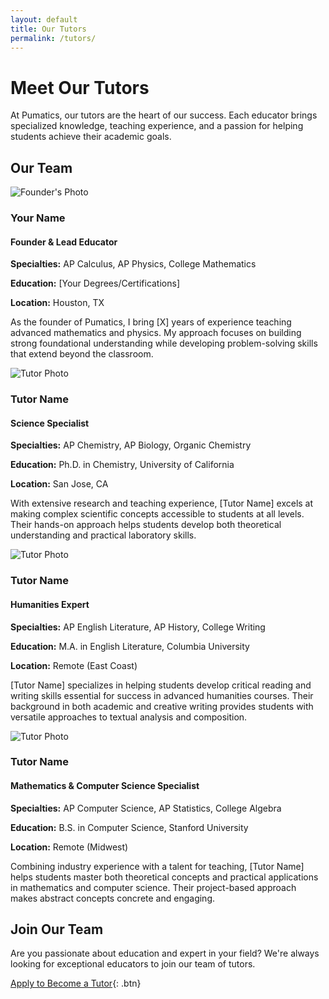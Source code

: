 ```yaml
---
layout: default
title: Our Tutors
permalink: /tutors/
---
```


# Meet Our Tutors

At Pumatics, our tutors are the heart of our success. Each educator brings specialized knowledge, teaching experience, and a passion for helping students achieve their academic goals.

## Our Team

<div class="tutor-profile">
    <img src="/assets/images/founder.jpg" alt="Founder's Photo" class="tutor-image">
    <div class="tutor-info">
        <h3>Your Name</h3>
        <h4>Founder & Lead Educator</h4>
        <p><strong>Specialties:</strong> AP Calculus, AP Physics, College Mathematics</p>
        <p><strong>Education:</strong> [Your Degrees/Certifications]</p>
        <p><strong>Location:</strong> Houston, TX</p>
        <p>As the founder of Pumatics, I bring [X] years of experience teaching advanced mathematics and physics. My approach focuses on building strong foundational understanding while developing problem-solving skills that extend beyond the classroom.</p>
    </div>
</div>

<div class="tutor-profile">
    <img src="/assets/images/tutor1.jpg" alt="Tutor Photo" class="tutor-image">
    <div class="tutor-info">
        <h3>Tutor Name</h3>
        <h4>Science Specialist</h4>
        <p><strong>Specialties:</strong> AP Chemistry, AP Biology, Organic Chemistry</p>
        <p><strong>Education:</strong> Ph.D. in Chemistry, University of California</p>
        <p><strong>Location:</strong> San Jose, CA</p>
        <p>With extensive research and teaching experience, [Tutor Name] excels at making complex scientific concepts accessible to students at all levels. Their hands-on approach helps students develop both theoretical understanding and practical laboratory skills.</p>
    </div>
</div>

<div class="tutor-profile">
    <img src="/assets/images/tutor2.jpg" alt="Tutor Photo" class="tutor-image">
    <div class="tutor-info">
        <h3>Tutor Name</h3>
        <h4>Humanities Expert</h4>
        <p><strong>Specialties:</strong> AP English Literature, AP History, College Writing</p>
        <p><strong>Education:</strong> M.A. in English Literature, Columbia University</p>
        <p><strong>Location:</strong> Remote (East Coast)</p>
        <p>[Tutor Name] specializes in helping students develop critical reading and writing skills essential for success in advanced humanities courses. Their background in both academic and creative writing provides students with versatile approaches to textual analysis and composition.</p>
    </div>
</div>

<div class="tutor-profile">
    <img src="/assets/images/tutor3.jpg" alt="Tutor Photo" class="tutor-image">
    <div class="tutor-info">
        <h3>Tutor Name</h3>
        <h4>Mathematics & Computer Science Specialist</h4>
        <p><strong>Specialties:</strong> AP Computer Science, AP Statistics, College Algebra</p>
        <p><strong>Education:</strong> B.S. in Computer Science, Stanford University</p>
        <p><strong>Location:</strong> Remote (Midwest)</p>
        <p>Combining industry experience with a talent for teaching, [Tutor Name] helps students master both theoretical concepts and practical applications in mathematics and computer science. Their project-based approach makes abstract concepts concrete and engaging.</p>
    </div>
</div>

## Join Our Team

Are you passionate about education and expert in your field? We're always looking for exceptional educators to join our team of tutors.

[Apply to Become a Tutor](/contact){: .btn} 